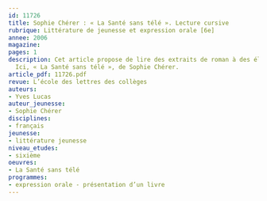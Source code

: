```yaml
---
id: 11726
title: Sophie Chérer : « La Santé sans télé ». Lecture cursive 
rubrique: Littérature de jeunesse et expression orale [6e]
annee: 2006
magazine: 
pages: 1
description: Cet article propose de lire des extraits de roman à des élèves de sixième.
  Ici, « La Santé sans télé », de Sophie Chérer.
article_pdf: 11726.pdf
revue: L’école des lettres des collèges
auteurs:
- Yves Lucas
auteur_jeunesse:
- Sophie Chérer
disciplines:
- français
jeunesse:
- littérature jeunesse
niveau_etudes:
- sixième
oeuvres:
- La Santé sans télé
programmes:
- expression orale - présentation d’un livre
---
```


